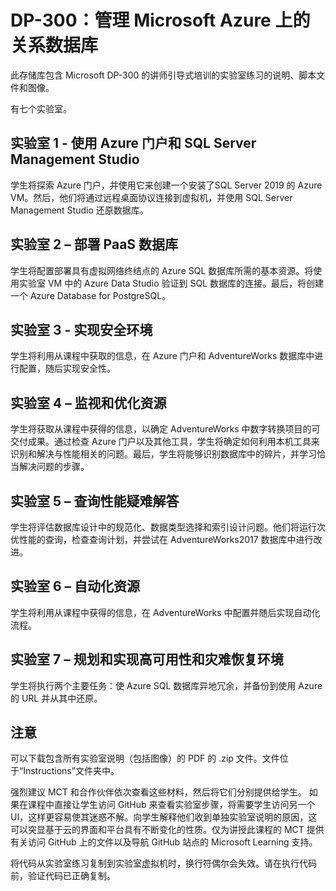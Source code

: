 ﻿# DP-300：管理 Microsoft Azure 上的关系数据库

此存储库包含 Microsoft DP-300 的讲师引导式培训的实验室练习的说明、脚本文件和图像。 

有七个实验室。

## 实验室 1 - 使用 Azure 门户和 SQL Server Management Studio

学生将探索 Azure 门户，并使用它来创建一个安装了SQL Server 2019 的 Azure VM。然后，他们将通过远程桌面协议连接到虚拟机，并使用 SQL Server Management Studio 还原数据库。

## 实验室 2 – 部署 PaaS 数据库

学生将配置部署具有虚拟网络终结点的 Azure SQL 数据库所需的基本资源。将使用实验室 VM 中的 Azure Data Studio 验证到 SQL 数据库的连接。最后，将创建一个 Azure Database for PostgreSQL。

## 实验室 3 - 实现安全环境

学生将利用从课程中获取的信息，在 Azure 门户和 AdventureWorks 数据库中进行配置，随后实现安全性。

## 实验室 4 – 监视和优化资源

学生将获取从课程中获得的信息，以确定 AdventureWorks 中数字转换项目的可交付成果。通过检查 Azure 门户以及其他工具，学生将确定如何利用本机工具来识别和解决与性能相关的问题。最后，学生将能够识别数据库中的碎片，并学习恰当解决问题的步骤。

## 实验室 5 – 查询性能疑难解答

学生将评估数据库设计中的规范化、数据类型选择和索引设计问题。他们将运行次优性能的查询，检查查询计划，并尝试在 AdventureWorks2017 数据库中进行改进。

## 实验室 6 – 自动化资源

学生将利用从课程中获得的信息，在 AdventureWorks 中配置并随后实现自动化流程。

## 实验室 7 – 规划和实现高可用性和灾难恢复环境

学生将执行两个主要任务：使 Azure SQL 数据库异地冗余，并备份到使用 Azure 的 URL 并从其中还原。

## 注意


可以下载包含所有实验室说明（包括图像）的 PDF 的 .zip 文件。文件位于“Instructions”文件夹中。 

强烈建议 MCT 和合作伙伴依次查看这些材料，然后将它们分别提供给学生。  如果在课程中直接让学生访问 GitHub 来查看实验室步骤，将需要学生访问另一个 UI，这样更容易使其迷惑不解。向学生解释他们收到单独实验室说明的原因，这可以突显基于云的界面和平台具有不断变化的性质。仅为讲授此课程的 MCT 提供有关访问 GitHub 上的文件以及导航 GitHub 站点的 Microsoft Learning 支持。 

将代码从实验室练习复制到实验室虚拟机时，换行符偶尔会失效。请在执行代码前，验证代码已正确复制。 


